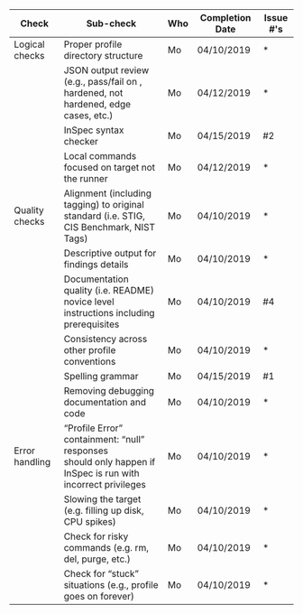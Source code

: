 | Check          | Sub-check                                                                         | Who | Completion Date | Issue #'s |
|----------------|-----------------------------------------------------------------------------------|-----|-----------------|-----------|
|Logical checks| Proper profile directory structure							|Mo|04/10/2019|*|
| |JSON output review (e.g., pass/fail on ,<br>hardened, not hardened, edge cases, etc.)|Mo|04/12/2019|*|
| |InSpec syntax checker|Mo|04/15/2019 |#2|
| |Local commands focused on target not the runner|Mo|04/12/2019|*|
|Quality checks|Alignment (including tagging) to original<br> standard (i.e. STIG, CIS Benchmark, NIST Tags)|Mo|04/10/2019|*|
| |Descriptive output for findings details|Mo|04/10/2019|*|
| |Documentation quality (i.e. README)<br> novice level instructions including prerequisites|Mo|04/10/2019|#4|
| |Consistency across other profile conventions |Mo|04/10/2019|*|
| |Spelling grammar|Mo|04/15/2019 |#1|
| |Removing debugging documentation and code|Mo|04/10/2019|*|
| Error handling |“Profile Error” containment: “null” responses <br>should only happen if InSpec is run with incorrect privileges|Mo|04/10/2019|*|
| |Slowing the target (e.g. filling up disk, CPU spikes)|Mo|04/10/2019|*|
| |Check for risky commands (e.g. rm, del, purge, etc.)|Mo|04/10/2019|*|
| |Check for “stuck” situations (e.g., profile goes on forever)|Mo|04/10/2019|*|
